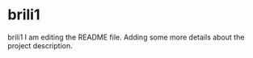 # brili1
brili1
I am editing the README file. Adding some more details about the project description.
